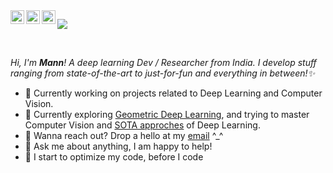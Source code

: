 <a href="https://twitter.com/punsbymann">
  <img align="left" alt="Mann Patel's | Twitter" width="22px" src="https://raw.githubusercontent.com/peterthehan/peterthehan/master/assets/twitter.svg" />
</a>
<a href="https://www.linkedin.com/in/manncodes/">
  <img align="left" alt="Mann's LinkedIN" width="22px" src="https://raw.githubusercontent.com/peterthehan/peterthehan/master/assets/linkedin.svg" />
</a>
<a href="https://open.spotify.com/user/djh04wljbi0d2jzr1de8hs5o8?si=MAEG3HjvTZmM1JL4Hjotww&utm_source=copy-link&dl_branch=1">
  <img align="left" alt="Mann's Spotify" width="22px" src="https://cdn.worldvectorlogo.com/logos/spotify-2.svg" />
</a>

![](https://visitor-badge.glitch.me/badge?page_id=manncodes.manncodes)

<br />

*Hi, I'm **Mann**! A deep learning Dev / Researcher from India. I develop stuff ranging from state-of-the-art to just-for-fun and everything in between!✨*

- 🔭 Currently working on projects related to Deep Learning and Computer Vision.
- 🌱 Currently exploring [Geometric Deep Learning](https://geometricdeeplearning.com/), and trying to master Computer Vision and [SOTA approches](https://paperswithcode.com/sota) of Deep Learning.
- 💼 Wanna reach out? Drop a hello at my [email](mailto:manncodes@gmail.com) ^_^
- 💬 Ask me about anything, I am happy to help!
- 😬 I start to optimize my code, before I code
